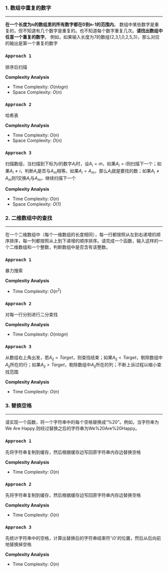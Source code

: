 ### 1.  数组中重复的数字
***
**在一个长度为n的数组里的所有数字都在0到n-1的范围内**。 数组中某些数字是重复的，但不知道有几个数字是重复的。也不知道每个数字重复几次。**请找出数组中任意一个重复的数字**。 例如，如果输入长度为7的数组{2,3,1,0,2,5,3}，那么对应的输出是第一个重复的数字

### `Approach 1`
排序后扫描

**Complexity Analysis**

-   Time Complexity: $O(nlogn)$
-   Space Complexity:  $O(n)$

### `Approach 2`
哈希表

**Complexity Analysis**

-   Time Complexity: $O(n)$
-   Space Complexity:  $O(n)$

### `Approach 3`
扫描数组，当扫描到下标为$i$的数字$A_i$时，设$A_i=m$，如果$A_i=i$则扫描下一个；如果$A_i \ne i$，判断$A_i$是否与$A_m$相等。如果$A_i=A_m$，那么$A_i$就是要找的数；如果$A_i \ne A_m$则1交换$A_i$与$A_m$，继续扫描下一个

**Complexity Analysis**

-   Time Complexity: $O(n)$
-   Space Complexity:  $O(1)$
### 2.  二维数组中的查找
***
在一个二维数组中（每个一维数组的长度相同），每一行都按照从左到右递增的顺序排序，每一列都按照从上到下递增的顺序排序。请完成一个函数，输入这样的一个二维数组和一个整数，判断数组中是否含有该整数。
### `Approach 1`
暴力搜索

**Complexity Analysis**

-   Time Complexity: $O(n^2)$
### `Approach 2`
对每一行分别进行二分查找

**Complexity Analysis**

-   Time Complexity: $O(nlogn)$

### `Approach 3`
从数组右上角出发，若$A_{ij}=Target$，则查找结束；如果$A_{ij} < Target$，剔除数组中$A_{ij}$所在的行；如果$A_{ij} > Target$，剔除数组中$A_{ij}$所在的列；不断上诉过程以缩小查找范围

**Complexity Analysis**

-   Time Complexity: $O(n)$
### 3.  替换空格
***
请实现一个函数，将一个字符串中的每个空格替换成“%20”。例如，当字符串为We Are Happy.则经过替换之后的字符串为We%20Are%20Happy。
### `Approach 1`
先将字符串复制到缓存，然后根据缓存边写回原字符串内存边替换空格

**Complexity Analysis**

-   Time Complexity: $O(n)$
### `Approach 2`
先将字符串复制到缓存，然后根据缓存边写回原字符串内存边替换空格

**Complexity Analysis**

-   Time Complexity: $O(n)$

### `Approach 3`
先统计字符串中的空格，计算出替换后的字符串结束符'\0'的位置，然后从后向前地替换掉空格

**Complexity Analysis**

-   Time Complexity: $O(n)$
<!--stackedit_data:
eyJoaXN0b3J5IjpbMTcyNTM4NzYxMSwtMjk4NjAyNTg3LDE1NT
AwNDYwMThdfQ==
-->